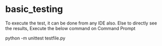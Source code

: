 # basic_testing


To execute the test, it can be done from any IDE also. Else to directly see the results, Execute the below command on Command Prompt


python -m unittest testfile.py
